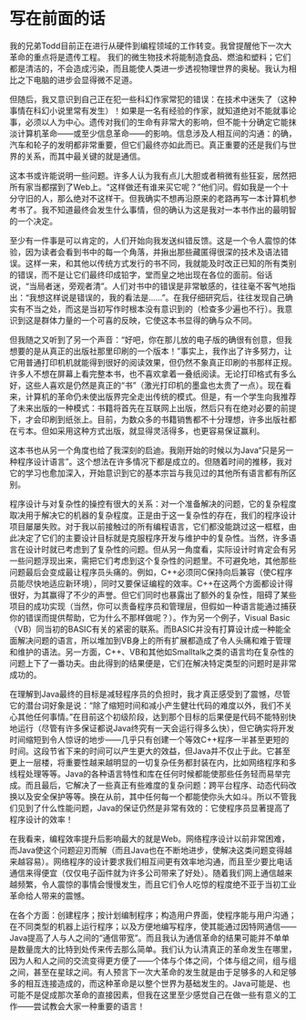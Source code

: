 # 写在前面的话

我的兄弟Todd目前正在进行从硬件到编程领域的工作转变。我曾提醒他下一次大革命的重点将是遗传工程。 我们的微生物技术将能制造食品、燃油和塑料；它们都是清洁的，不会造成污染，而且能使人类进一步透视物理世界的奥秘。我认为相比之下电脑的进步会显得微不足道。

但随后，我又意识到自己正在犯一些科幻作家常犯的错误：在技术中迷失了（这种事情在科幻小说里常有发生）！如果是一名有经验的作家，就知道绝对不能就事论事，必须以人为中心。遗传对我们的生命有非常大的影响，但不能十分确定它能抹淡计算机革命——或至少信息革命——的影响。信息涉及人相互间的沟通：的确，汽车和轮子的发明都非常重要，但它们最终亦如此而已。真正重要的还是我们与世界的关系，而其中最关键的就是通信。

这本书或许能说明一些问题。许多人认为我有点儿大胆或者稍微有些狂妄，居然把所有家当都摆到了Web上。“这样做还有谁来买它呢？”他们问。假如我是一个十分守旧的人，那么绝对不这样干。但我确实不想再沿原来的老路再写一本计算机参考书了。我不知道最终会发生什么事情，但的确认为这是我对一本书作出的最明智的一个决定。

至少有一件事是可以肯定的，人们开始向我发送纠错反馈。这是一个令人震惊的体验，因为读者会看到书中的每一个角落，并揪出那些藏匿得很深的技术及语法错误。这样一来，和其他以传统方式发行的书不同，我就能及时改正已知的所有类别的错误，而不是让它们最终印成铅字，堂而皇之地出现在各位的面前。俗话说，“当局者迷，旁观者清”。人们对书中的错误是非常敏感的，往往毫不客气地指出：“我想这样说是错误的，我的看法是……”。在我仔细研究后，往往发现自己确实有不当之处，而这是当初写作时根本没有意识到的（检查多少遍也不行）。我意识到这是群体力量的一个可喜的反映，它使这本书显得的确与众不同。

但我随之又听到了另一个声音：“好吧，你在那儿放的电子版的确很有创意，但我想要的是从真正的出版社那里印刷的一个版本！”事实上，我作出了许多努力，让它用普通打印机机就能得到很好的阅读效果，但仍然不象真正印刷的书那样正规。许多人不想在屏幕上看完整本书，也不喜欢拿着一叠纸阅读。无论打印格式有多么好，这些人喜欢是仍然是真正的“书”（激光打印机的墨盒也太贵了一点）。现在看来，计算机的革命仍未使出版界完全走出传统的模式。但是，有一个学生向我推荐了未来出版的一种模式：书籍将首先在互联网上出版，然后只有在绝对必要的前提下，才会印刷到纸张上。目前，为数众多的书籍销售都不十分理想，许多出版社都在亏本。但如采用这种方式出版，就显得灵活得多，也更容易保证赢利。

这本书也从另一个角度也给了我深刻的启迪。我刚开始的时候以为Java“只是另一种程序设计语言”。这个想法在许多情况下都是成立的。但随着时间的推移，我对它的学习也愈加深入，开始意识到它的基本宗旨与我见过的其他所有语言都有所区别。

程序设计与对复杂性的操控有很大的关系：对一个准备解决的问题，它的复杂程度取决用于解决它的机器的复杂程度。正是由于这一复杂性的存在，我们的程序设计项目屡屡失败。对于我以前接触过的所有编程语言，它们都没能跳过这一框框，由此决定了它们的主要设计目标就是克服程序开发与维护中的复杂性。当然，许多语言在设计时就已考虑到了复杂性的问题。但从另一角度看，实际设计时肯定会有另一些问题浮现出来，需把它们考虑到这个复杂性的问题里。不可避免地，其他那些问题最后会变成最让程序员头痛的。例如，C++必须同C保持向后兼容（使C程序员能尽快地适应新环境），同时又要保证编程的效率。C++在这两个方面都设计得很好，为其赢得了不少的声誉。但它们同时也暴露出了额外的复杂性，阻碍了某些项目的成功实现（当然，你可以责备程序员和管理层，但假如一种语言能通过捕获你的错误而提供帮助，它为什么不那样做呢？）。作为另一个例子，Visual Basic（VB）同当初的BASIC有关的紧密的联系。而BASIC并没有打算设计成一种能全面解决问题的语言，所以堆加到VB身上的所有扩展都造成了令人头痛和难于管理和维护的语法。另一方面，C++、VB和其他如Smalltalk之类的语言均在复杂性的问题上下了一番功夫。由此得到的结果便是，它们在解决特定类型的问题时是非常成功的。

在理解到Java最终的目标是减轻程序员的负担时，我才真正感受到了震憾，尽管它的潜台词好象是说：“除了缩短时间和减小产生健壮代码的难度以外，我们不关心其他任何事情。”在目前这个初级阶段，达到那个目标的后果便是代码不能特别快地运行（尽管有许多保证都说Java终究有一天会运行得多么快），但它确实将开发时间缩短到令人惊讶的地步——几乎只有创建一个等效C++程序一半甚至更短的时间。这段节省下来的时间可以产生更大的效益，但Java并不仅止于此。它甚至更上一层楼，将重要性越来越明显的一切复杂任务都封装在内，比如网络程序和多线程处理等等。Java的各种语言特性和库在任何时候都能使那些任务轻而易举完成。而且最后，它解决了一些真正有些难度的复杂问题：跨平台程序、动态代码改换以及安全保护等等。换在从前，其中任何每一个都能使你头大如斗。所以不管我们见到了什么性能问题，Java的保证仍然是非常有效的：它使程序员显著提高了程序设计的效率！

在我看来，编程效率提升后影响最大的就是Web。网络程序设计以前非常困难，而Java使这个问题迎刃而解（而且Java也在不断地进步，使解决这类问题变得越来越容易）。网络程序的设计要求我们相互间更有效率地沟通，而且至少要比电话通信来得便宜（仅仅电子函件就为许多公司带来了好处）。随着我们网上通信越来越频繁，令人震惊的事情会慢慢发生，而且它们令人吃惊的程度绝不亚于当初工业革命给人带来的震憾。

在各个方面：创建程序；按计划编制程序；构造用户界面，使程序能与用户沟通；在不同类型的机器上运行程序；以及方便地编写程序，使其能通过因特网通信——Java提高了人与人之间的“通信带宽”。而且我认为通信革命的结果可能并不单单是数量庞大的比特到处传来传去那么简单。我们认为认清真正的革命发生在哪里，因为人和人之间的交流变得更方便了——个体与个体之间，个体与组之间，组与组之间，甚至在星球之间。有人预言下一次大革命的发生就是由于足够多的人和足够多的相互连接造成的，而这种革命是以整个世界为基础发生的。Java可能是、也可能不是促成那次革命的直接因素，但我在这里至少感觉自己在做一些有意义的工作——尝试教会大家一种重要的语言！

